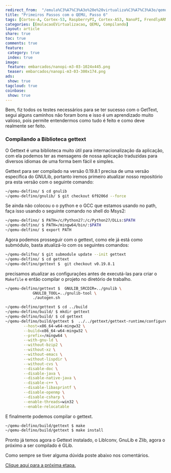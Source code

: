 ```yaml
---
redirect_from:  "/emula%C3%A7%C3%A3o%20e%20virtualiza%C3%A7%C3%A3o/qemu/compilando/Primeiros_Passos_com_o_QEMU-parte-6/"
title: "Primeiros Passos com o QEMU, Passo 6" 
tags: [Cortex-A, Cortex-53, RaspberryPI, Cortex-A53, NanoPI, FrendlyARM, ARM, Intel, TBB,  Emulação, Virtualização, KVM, QEMU, VMware, VirtualBox, VBox, Hiper-V, Xen, GNU ARM Eclipse, Eclipse, Windows, RTOS, uOS, ]
categories: [EmulacaoEVirtualizacao, QEMU, Compilando]
layout: article
share: true
toc: true
comments: true
feature:
 category: true
 index: true
image:
 feature: embarcados/nanopi-m3-03-1024x445.png
 teaser: embarcados/nanopi-m3-03-300x174.png
ads: 
 show: true
tagcloud: true
coinbase:
 show: true
---
```


Bem, fiz todos os testes necessários para se ter sucesso com o GetText, segui alguns caminhos não foram bons e isso é um aprendizado muito valioso, pois permite entendermos como tudo é feito e como deve realmente ser feito.

<!--more-->

### Compilando a Biblioteca gettext

O Gettext é uma biblioteca muito útil para internacionalização da aplicação, com ela podemos ter as mensagens de nossa aplicação traduzidas para diversos idiomas de uma forma bem fácil e simples.

Gettext para ser compilado na versão 0.19.8.1 precisa de uma versão específica do GNULib, portanto iremos primeiro atualizar nosso repositório pra esta versão com o seguinte comando:

```sh
~/qemu-delfino/ $ cd gnulib
~/qemu-delfino/gnulib/ $ git checkout 6f9206d --force
```

Se ainda não colocou o o python e o GCC que estamos usando no path, faça isso usando o seguinte comando no shell do Msys2:

```sh
~/qemu-delfino/ $ PATH=/c/Python27:/c/Python27/DLLs:$PATH
~/qemu-delfino/ $ PATH=/mingw64/bin/:$PATH
~/qemu-delfino/ $ export PATH
```

Agora podemos prosseguir com o gettext, como ele já está como submódulo, basta atualizá-lo com os seguintes comandos:

```sh
~/qemu-delifno/ $ git submodule update --init gettext
~/qemu-delfino/ $ cd gettext
~/qemu-delfino/gettext $  git checkout v0.19.8.1
```

precisamos atualizar as configurações antes de executá-las para criar o `Makefile` e então compilar o projeto no diretório de trabalho.

```sh
~/qemu-delfino/gettext $  GNULIB_SRCDIR=../gnulib \
            GNULIB_TOOL=../gnulib-tool \
            ./autogen.sh
```


```sh
~/qemu-delfino/gettext $ cd ../build 
~/qemu-delfino/build/ $ mkdir gettext
~/qemu-delfino/build/ $ cd gettext
~/qemu-delfino/build/gettext $  ../../gettext/gettext-runtime/configure \
        --host=x86_64-w64-mingw32 \
        --build=x86_64-w64-mingw32 \
        --prefix=/mingw64 \
        --with-gnu-ld \
        --without-bzip2 \
        --without-xz \
        --without-emacs \
        --without-lispdir \
        --without-cvs \
        --disable-doc \
        --disable-java \
        --disable-native-java \
        --disable-c++ \
        --disable-libasprintf \
        --disable-openmp \
        --disable-csharp \
        --enable-threads=win32 \
        --enable-relocatable
```
E finalmente podemos compilar o gettext.

```sh
~/qemu-delfino/build/gettext $ make
~/qemu-delfino/build/gettext $ make install
```

Pronto já temos agora o Gettext instalado, o LibIconv, GnuLib e Zlib, agora o próximo a ser compilado é GLib.

Como sempre se tiver alguma dúvida poste abaixo nos comentários.

[Clique aqui para a próxima etapa.](http://carlosdelfino.eti.br/emulacaoevirtualizacao/qemu/compilando/Primeiros_Passos_com_o_QEMU-passo-7/)